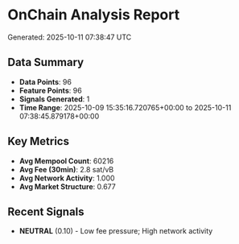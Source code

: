 # OnChain Analysis Report
Generated: 2025-10-11 07:38:47 UTC

## Data Summary
- **Data Points**: 96
- **Feature Points**: 96
- **Signals Generated**: 1
- **Time Range**: 2025-10-09 15:35:16.720765+00:00 to 2025-10-11 07:38:45.879178+00:00

## Key Metrics
- **Avg Mempool Count**: 60216
- **Avg Fee (30min)**: 2.8 sat/vB
- **Avg Network Activity**: 1.000
- **Avg Market Structure**: 0.677

## Recent Signals
- **NEUTRAL** (0.10) - Low fee pressure; High network activity
